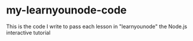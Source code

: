 my-learnyounode-code
====================

This is the code I write to pass each lesson in "learnyounode" the Node.js interactive tutorial
